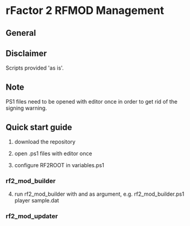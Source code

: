 # rFactor 2 RFMOD Management

## General

## Disclaimer

Scripts provided 'as is'.

## Note

PS1 files need to be opened with editor once in order to get rid of the signing warning.

## Quick start guide

1. download the repository

2. open .ps1 files with editor once

3. configure RF2ROOT in variables.ps1

### rf2_mod_builder

4. run rf2_mod_builder with <profile> and <datfile> as argument, e.g. rf2_mod_builder.ps1 player sample.dat

### rf2_mod_updater
